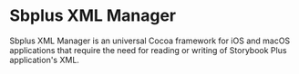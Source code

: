 # Sbplus XML Manager
Sbplus XML Manager is an universal Cocoa framework for iOS and macOS applications that require the need for reading or writing of Storybook Plus application's XML.
